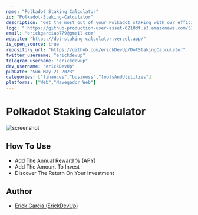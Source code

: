 ```yaml
---
name: "Polkadot Staking Calculator"
id: "Polkadot-Staking-Calculator"
description: "Get the most out of your Polkadot staking with our efficient and distraction-free calculator. Calculate your rewards hassle-free with our easy-to-use tool."
logo: "	https://github-production-user-asset-6210df.s3.amazonaws.com/53962116/241591351-ee01a807-75d4-4a8a-a0f8-4ace6bb3c445.png"
email: "erickgarciap779@gmail.com"
website: "https://dot-staking-calculator.vercel.app/"
is_open_source: true
repository_url: "https://github.com/erickDevUp/DotStakingCalculator"
twitter_username: "erickdevup"
telegram_username: "erickdevup"
dev_username: "erickDevUp"
pubDate: "Sun May 21 2023"
categories: ["finances","business","toolsAndUtilities"]
platforms: ["Web","Navegador Web"]
---
```

# Polkadot Staking Calculator

![screenshot](https://github.com/erickDevUp/cucoderscommunity.github.io/assets/104710949/8f2fa395-b03e-4f07-a071-d31a0ac2651f)

## How To Use
- Add The Annual Reward % (APY) 
- Add The Amount To Invest 
- Discover The Return On Your Investment

## Author

- [Erick Garcia (ErickDevUp)](https://erickdevup.netlify.app/)
